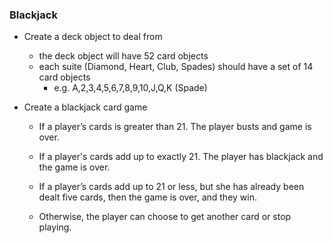 ### Blackjack

- Create a deck object to deal from
  - the deck object will have 52 card objects
  - each suite (Diamond, Heart, Club, Spades) should
    have a set of 14 card objects
    - e.g. A,2,3,4,5,6,7,8,9,10,J,Q,K (Spade)
  
- Create a blackjack card game
  - If a player’s cards is greater than 21. 
    The player busts and game is over.
  
  - If a player's cards add up to exactly 21. 
    The player has blackjack and the game is over.
  
  - If a player’s cards add up to 21 or less,
    but she has already been dealt five cards,
    then the game is over, and they win.

  - Otherwise, the player can choose to get
    another card or stop playing.

